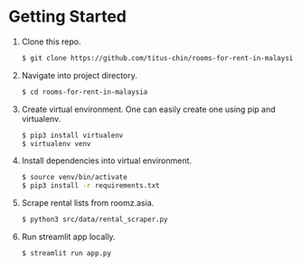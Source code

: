 # Getting Started

1. Clone this repo.
    ```bash
    $ git clone https://github.com/titus-chin/rooms-for-rent-in-malaysia
    ```

2. Navigate into project directory.
    ```bash
    $ cd rooms-for-rent-in-malaysia
    ```

3. Create virtual environment. One can easily create one using pip and virtualenv.
    ```bash
    $ pip3 install virtualenv
    $ virtualenv venv
    ```

4. Install dependencies into virtual environment.
    ```bash
    $ source venv/bin/activate
    $ pip3 install -r requirements.txt
    ```

5. Scrape rental lists from roomz.asia.
    ```bash
    $ python3 src/data/rental_scraper.py
    ```

6. Run streamlit app locally.
    ```bash
    $ streamlit run app.py
    ```